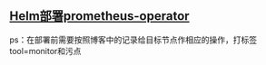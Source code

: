 ## [Helm部署prometheus-operator](https://linuxwt.com/helm/)
ps：在部署前需要按照博客中的记录给目标节点作相应的操作，打标签tool=monitor和污点  

